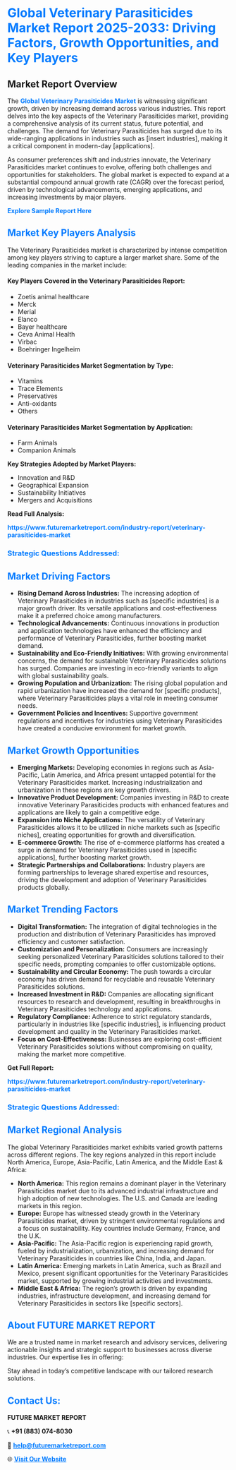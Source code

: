 <h1 style="color: #007BFF;">Global Veterinary Parasiticides Market Report 2025-2033: Driving Factors, Growth Opportunities, and Key Players</h1>

<section id="overview">
<h2>Market Report Overview</h2>
<p>The <a href="https://www.futuremarketreport.com/industry-report/veterinary-parasiticides-market" style="color: #007BFF; text-decoration: none;"><strong>Global Veterinary Parasiticides Market</strong></a> is witnessing significant growth, driven by increasing demand across various industries. This report delves into the key aspects of the Veterinary Parasiticides market, providing a comprehensive analysis of its current status, future potential, and challenges. The demand for Veterinary Parasiticides has surged due to its wide-ranging applications in industries such as [insert industries], making it a critical component in modern-day [applications].</p>
<p>As consumer preferences shift and industries innovate, the Veterinary Parasiticides market continues to evolve, offering both challenges and opportunities for stakeholders. The global market is expected to expand at a substantial compound annual growth rate (CAGR) over the forecast period, driven by technological advancements, emerging applications, and increasing investments by major players.</p>
</section>

<section id="overview">
<p><a href="https://www.futuremarketreport.com/request-sample/reportId=36165" style="color: #007BFF; text-decoration: none;"><strong>Explore Sample Report Here</strong></a></p>
</section>

<section id="key-players">
<h2 style="color: #007BFF;">Market Key Players Analysis</h2>
<p>The Veterinary Parasiticides market is characterized by intense competition among key players striving to capture a larger market share. Some of the leading companies in the market include:</p>
<h4>Key Players Covered in the Veterinary Parasiticides Report:</h4>
<ul><li>Zoetis animal healthcare</li><li>Merck</li><li>Merial</li><li>Elanco</li><li>Bayer healthcare</li><li>Ceva Animal Health</li><li>Virbac</li><li>Boehringer Ingelheim</li></ul>
<h4>Veterinary Parasiticides Market Segmentation by Type:</h4>
<ul><li>Vitamins</li><li>Trace Elements</li><li>Preservatives</li><li>Anti-oxidants</li><li>Others</li></ul>

<h4>Veterinary Parasiticides Market Segmentation by Application:</h4>
<ul><li>Farm Animals</li><li>Companion Animals</li></ul>
<p><strong>Key Strategies Adopted by Market Players:</strong></p>
<ul>
<li>Innovation and R&D</li>
<li>Geographical Expansion</li>
<li>Sustainability Initiatives</li>
<li>Mergers and Acquisitions</li>
</ul>
</section>

<section>
<p><strong>Read Full Analysis: </strong></p><a href="https://www.futuremarketreport.com/industry-report/veterinary-parasiticides-market" style="color: #007BFF; text-decoration: none;"><strong>https://www.futuremarketreport.com/industry-report/veterinary-parasiticides-market</strong></a>
<h3 style="color: #007BFF;">Strategic Questions Addressed:</h3>
</section>

<section id="driving-factors">
<h2 style="color: #007BFF;">Market Driving Factors</h2>
<ul>
<li><strong>Rising Demand Across Industries:</strong> The increasing adoption of Veterinary Parasiticides in industries such as [specific industries] is a major growth driver. Its versatile applications and cost-effectiveness make it a preferred choice among manufacturers.</li>
<li><strong>Technological Advancements:</strong> Continuous innovations in production and application technologies have enhanced the efficiency and performance of Veterinary Parasiticides, further boosting market demand.</li>
<li><strong>Sustainability and Eco-Friendly Initiatives:</strong> With growing environmental concerns, the demand for sustainable Veterinary Parasiticides solutions has surged. Companies are investing in eco-friendly variants to align with global sustainability goals.</li>
<li><strong>Growing Population and Urbanization:</strong> The rising global population and rapid urbanization have increased the demand for [specific products], where Veterinary Parasiticides plays a vital role in meeting consumer needs.</li>
<li><strong>Government Policies and Incentives:</strong> Supportive government regulations and incentives for industries using Veterinary Parasiticides have created a conducive environment for market growth.</li>
</ul>
</section>

<section id="growth-opportunities">
<h2 style="color: #007BFF;">Market Growth Opportunities</h2>
<ul>
<li><strong>Emerging Markets:</strong> Developing economies in regions such as Asia-Pacific, Latin America, and Africa present untapped potential for the Veterinary Parasiticides market. Increasing industrialization and urbanization in these regions are key growth drivers.</li>
<li><strong>Innovative Product Development:</strong> Companies investing in R&D to create innovative Veterinary Parasiticides products with enhanced features and applications are likely to gain a competitive edge.</li>
<li><strong>Expansion into Niche Applications:</strong> The versatility of Veterinary Parasiticides allows it to be utilized in niche markets such as [specific niches], creating opportunities for growth and diversification.</li>
<li><strong>E-commerce Growth:</strong> The rise of e-commerce platforms has created a surge in demand for Veterinary Parasiticides used in [specific applications], further boosting market growth.</li>
<li><strong>Strategic Partnerships and Collaborations:</strong> Industry players are forming partnerships to leverage shared expertise and resources, driving the development and adoption of Veterinary Parasiticides products globally.</li>
</ul>
</section>

<section id="trending-factors">
<h2 style="color: #007BFF;">Market Trending Factors</h2>
<ul>
<li><strong>Digital Transformation:</strong> The integration of digital technologies in the production and distribution of Veterinary Parasiticides has improved efficiency and customer satisfaction.</li>
<li><strong>Customization and Personalization:</strong> Consumers are increasingly seeking personalized Veterinary Parasiticides solutions tailored to their specific needs, prompting companies to offer customizable options.</li>
<li><strong>Sustainability and Circular Economy:</strong> The push towards a circular economy has driven demand for recyclable and reusable Veterinary Parasiticides solutions.</li>
<li><strong>Increased Investment in R&D:</strong> Companies are allocating significant resources to research and development, resulting in breakthroughs in Veterinary Parasiticides technology and applications.</li>
<li><strong>Regulatory Compliance:</strong> Adherence to strict regulatory standards, particularly in industries like [specific industries], is influencing product development and quality in the Veterinary Parasiticides market.</li>
<li><strong>Focus on Cost-Effectiveness:</strong> Businesses are exploring cost-efficient Veterinary Parasiticides solutions without compromising on quality, making the market more competitive.</li>
</ul>
</section>

<section>
<p><strong>Get Full Report: </strong></p><a href="https://www.futuremarketreport.com/industry-report/veterinary-parasiticides-market" style="color: #007BFF; text-decoration: none;"><strong>https://www.futuremarketreport.com/industry-report/veterinary-parasiticides-market</strong></a>
<h3 style="color: #007BFF;">Strategic Questions Addressed:</h3>
</section>


<section id="regional-analysis">
<h2 style="color: #007BFF;">Market Regional Analysis</h2>
<p>The global Veterinary Parasiticides market exhibits varied growth patterns across different regions. The key regions analyzed in this report include North America, Europe, Asia-Pacific, Latin America, and the Middle East & Africa:</p>
<ul>
<li><strong>North America:</strong> This region remains a dominant player in the Veterinary Parasiticides market due to its advanced industrial infrastructure and high adoption of new technologies. The U.S. and Canada are leading markets in this region.</li>
<li><strong>Europe:</strong> Europe has witnessed steady growth in the Veterinary Parasiticides market, driven by stringent environmental regulations and a focus on sustainability. Key countries include Germany, France, and the U.K.</li>
<li><strong>Asia-Pacific:</strong> The Asia-Pacific region is experiencing rapid growth, fueled by industrialization, urbanization, and increasing demand for Veterinary Parasiticides in countries like China, India, and Japan.</li>
<li><strong>Latin America:</strong> Emerging markets in Latin America, such as Brazil and Mexico, present significant opportunities for the Veterinary Parasiticides market, supported by growing industrial activities and investments.</li>
<li><strong>Middle East & Africa:</strong> The region’s growth is driven by expanding industries, infrastructure development, and increasing demand for Veterinary Parasiticides in sectors like [specific sectors].</li>
</ul>
</section>

<footer>
<h2 style="color: #007BFF;">About FUTURE MARKET REPORT</h2>
<p>We are a trusted name in market research and advisory services, delivering actionable insights and strategic support to businesses across diverse industries. Our expertise lies in offering:</p>

<p>Stay ahead in today’s competitive landscape with our tailored research solutions.</p>

<h2 style="color: #007BFF;">Contact Us:</h2>
<p><strong>FUTURE MARKET REPORT</strong></p>
<p>📞 <strong>+91 (883) 074-8030</strong></p>
<p>📧 <strong><a href="mailto:help@futuremarketreport.com" style="color: #007BFF;">help@futuremarketreport.com</a></strong></p>
<p>🌐 <strong><a href="https://www.futuremarketreport.com/" style="color: #007BFF;">Visit Our Website</a></strong></p>
</footer>